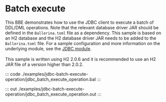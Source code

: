 # Batch execute

This BBE demonstrates how to use the JDBC client to execute a batch of
DDL/DML operations. Note that the relevant database driver JAR
should be defined in the `Ballerina.toml` file as a dependency. 
This sample is based on an H2 database and the H2 database driver JAR needs to be added to the `Ballerina.toml` file.
For a sample configuration and more information on the underlying module, see the [JDBC module](https://docs.central.ballerina.io/ballerinax/java.jdbc/latest/).<br><br>
This sample is written using H2 2.0.6 and it is recommended to use an H2 JAR file of a version higher than 2.0.2.

::: code ./examples/jdbc-batch-execute-operation/jdbc_batch_execute_operation.bal :::

::: out ./examples/jdbc-batch-execute-operation/jdbc_batch_execute_operation.out :::